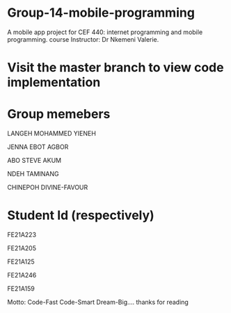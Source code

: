 # Group-14-mobile-programming
A mobile app project for CEF 440: internet programming and mobile programming.
course Instructor: Dr Nkemeni Valerie.

# Visit the master branch to view code implementation


# Group memebers
LANGEH MOHAMMED YIENEH 

JENNA EBOT AGBOR

ABO STEVE AKUM

NDEH TAMINANG

CHINEPOH DIVINE-FAVOUR


# Student Id (respectively)
FE21A223

FE21A205

FE21A125

FE21A246

FE21A159



Motto: Code-Fast Code-Smart Dream-Big....
thanks for reading
